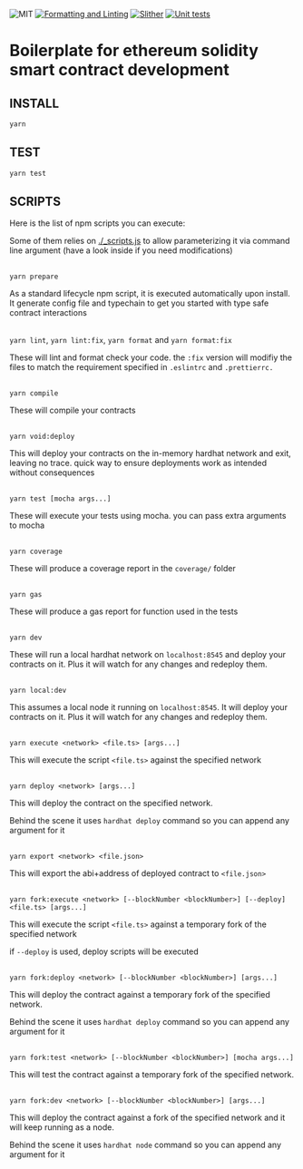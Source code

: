 ![MIT](https://img.shields.io/badge/license-MIT-blue.svg) [![Formatting and Linting](https://github.com/Increment-Finance/increment-protocol/actions/workflows/lint.yml/badge.svg)](https://github.com/Increment-Finance/increment-protocol/actions/workflows/lint.yml) [![Slither](https://github.com/Increment-Finance/increment-protocol/actions/workflows/slither.yml/badge.svg)](https://github.com/Increment-Finance/increment-protocol/actions/workflows/slither.yml) [![Unit tests](https://github.com/Increment-Finance/increment-protocol/actions/workflows/tests.yml/badge.svg)](https://github.com/Increment-Finance/increment-protocol/actions/workflows/tests.yml)

# Boilerplate for ethereum solidity smart contract development

## INSTALL

```bash
yarn
```

## TEST

```bash
yarn test
```

## SCRIPTS

Here is the list of npm scripts you can execute:

Some of them relies on [./\_scripts.js](./_scripts.js) to allow parameterizing it via command line argument (have a look inside if you need modifications)
<br/><br/>

`yarn prepare`

As a standard lifecycle npm script, it is executed automatically upon install. It generate config file and typechain to get you started with type safe contract interactions
<br/><br/>

`yarn lint`, `yarn lint:fix`, `yarn format` and `yarn format:fix`

These will lint and format check your code. the `:fix` version will modifiy the files to match the requirement specified in `.eslintrc` and `.prettierrc.`
<br/><br/>

`yarn compile`

These will compile your contracts
<br/><br/>

`yarn void:deploy`

This will deploy your contracts on the in-memory hardhat network and exit, leaving no trace. quick way to ensure deployments work as intended without consequences
<br/><br/>

`yarn test [mocha args...]`

These will execute your tests using mocha. you can pass extra arguments to mocha
<br/><br/>

`yarn coverage`

These will produce a coverage report in the `coverage/` folder
<br/><br/>

`yarn gas`

These will produce a gas report for function used in the tests
<br/><br/>

`yarn dev`

These will run a local hardhat network on `localhost:8545` and deploy your contracts on it. Plus it will watch for any changes and redeploy them.
<br/><br/>

`yarn local:dev`

This assumes a local node it running on `localhost:8545`. It will deploy your contracts on it. Plus it will watch for any changes and redeploy them.
<br/><br/>

`yarn execute <network> <file.ts> [args...]`

This will execute the script `<file.ts>` against the specified network
<br/><br/>

`yarn deploy <network> [args...]`

This will deploy the contract on the specified network.

Behind the scene it uses `hardhat deploy` command so you can append any argument for it
<br/><br/>

`yarn export <network> <file.json>`

This will export the abi+address of deployed contract to `<file.json>`
<br/><br/>

`yarn fork:execute <network> [--blockNumber <blockNumber>] [--deploy] <file.ts> [args...]`

This will execute the script `<file.ts>` against a temporary fork of the specified network

if `--deploy` is used, deploy scripts will be executed
<br/><br/>

`yarn fork:deploy <network> [--blockNumber <blockNumber>] [args...]`

This will deploy the contract against a temporary fork of the specified network.

Behind the scene it uses `hardhat deploy` command so you can append any argument for it
<br/><br/>

`yarn fork:test <network> [--blockNumber <blockNumber>] [mocha args...]`

This will test the contract against a temporary fork of the specified network.
<br/><br/>

`yarn fork:dev <network> [--blockNumber <blockNumber>] [args...]`

This will deploy the contract against a fork of the specified network and it will keep running as a node.

Behind the scene it uses `hardhat node` command so you can append any argument for it
